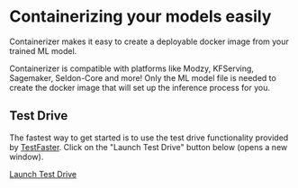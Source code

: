 # Containerizing your models easily

Containerizer makes it easy to create a deployable docker image from your trained ML model.

Containerizer is compatible with platforms like Modzy, KFServing, Sagemaker, Seldon-Core and more! Only the ML model file is needed to create the docker image that will set up the inference process for you.

## Test Drive

The fastest way to get started is to use the test drive functionality provided by [TestFaster](https://testfaster.ci). Click on the "Launch Test Drive" button below (opens a new window).

<a href="https://testfaster.ci/launch?embedded=true&amp;repo=https://github.com/carmilso/terraform-kk&amp;file=examples/testfaster/.testfaster.yml" target="\_blank">Launch Test Drive</a>

